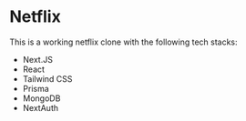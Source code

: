 # Netflix

This is a working netflix clone with the following tech stacks:

- Next.JS
- React
- Tailwind CSS
- Prisma
- MongoDB
- NextAuth
